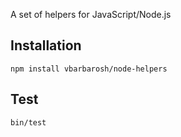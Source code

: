A set of helpers for JavaScript/Node.js

## Installation

    npm install vbarbarosh/node-helpers

## Test

    bin/test
